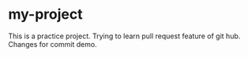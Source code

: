 # my-project
This is a practice project.
Trying to learn pull request feature of git hub.
Changes for commit demo.
